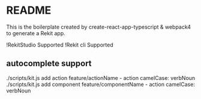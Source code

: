 # README
This is the boilerplate created by create-react-app-typescript & webpack4 to generate a Rekit app.

!RekitStudio Supported
!Rekit cli Supported


## autocomplete support

./scripts/kit.js add action feature/actionName - action camelCase: verbNoun
./scripts/kit.js add component feature/componentName - action camelCase: verbNoun